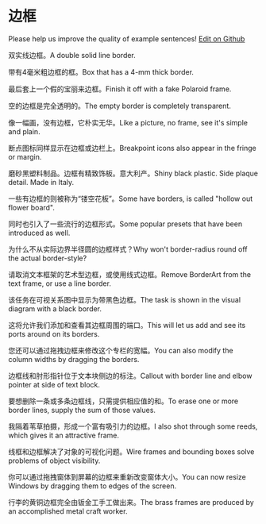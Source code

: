 # 边框

Please help us improve the quality of example sentences! [Edit on Github](https://github.com/jiyushe/jiyu-example-sentence-source/blob/main/chinese/biankuang.md)

<p><span class="chinese">双实线边框。</span><span class="english">A double solid line border.</span></p>

<p><span class="chinese">带有4毫米粗边框的框。</span><span class="english">Box that has a 4-mm thick border.</span></p>

<p><span class="chinese">最后套上一个假的宝丽来边框。</span><span class="english">Finish it off with a fake Polaroid frame.</span></p>

<p><span class="chinese">空的边框是完全透明的。</span><span class="english">The empty border is completely transparent.</span></p>

<p><span class="chinese">像一幅画，没有边框，它朴实无华。</span><span class="english">Like a picture, no frame, see it's simple and plain.</span></p>

<p><span class="chinese">断点图标同样显示在边框或边栏上。</span><span class="english">Breakpoint icons also appear in the fringe or margin.</span></p>

<p><span class="chinese">磨砂黑塑料制品。边框有精致饰板。意大利产。</span><span class="english">Shiny black plastic. Side plaque detail. Made in Italy.</span></p>

<p><span class="chinese">一些有边框的则被称为“镂空花板”。</span><span class="english">Some have borders, is called "hollow out flower board".</span></p>

<p><span class="chinese">同时也引入了一些流行的边框形式。</span><span class="english">Some popular presets that have been introduced as well.</span></p>

<p><span class="chinese">为什么不从实际边界半径圆的边框样式？</span><span class="english">Why won't border-radius round off the actual border-style?</span></p>

<p><span class="chinese">请取消文本框架的艺术型边框，或使用线式边框。</span><span class="english">Remove BorderArt from the text frame, or use a line border.</span></p>

<p><span class="chinese">该任务在可视关系图中显示为带黑色边框。</span><span class="english">The task is shown in the visual diagram with a black border.</span></p>

<p><span class="chinese">这将允许我们添加和查看其边框周围的端口。</span><span class="english">This will let us add and see its ports around on its borders.</span></p>

<p><span class="chinese">您还可以通过拖拽边框来修改这个专栏的宽幅。</span><span class="english">You can also modify the column widths by dragging the borders.</span></p>

<p><span class="chinese">边框线和肘形指针位于文本块侧边的标注。</span><span class="english">Callout with border line and elbow pointer at side of text block.</span></p>

<p><span class="chinese">要想删除一条或多条边框线，只需提供相应值的和。</span><span class="english">To erase one or more border lines, supply the sum of those values.</span></p>

<p><span class="chinese">我隔着苇草拍摄，形成一个富有吸引力的边框。</span><span class="english">I also shot through some reeds, which gives it an attractive frame.</span></p>

<p><span class="chinese">线框和边框解决了对象的可视化问题。</span><span class="english">Wire frames and bounding boxes solve problems of object visibility.</span></p>

<p><span class="chinese">你可以通过拖拽窗体到屏幕的边框来重新改变窗体大小。</span><span class="english">You can now resize Windows by dragging them to edges of the screen.</span></p>

<p><span class="chinese">行李的黄铜边框完全由钣金工手工做出来。</span><span class="english">The brass frames are produced by an accomplished metal craft worker.</span></p>

